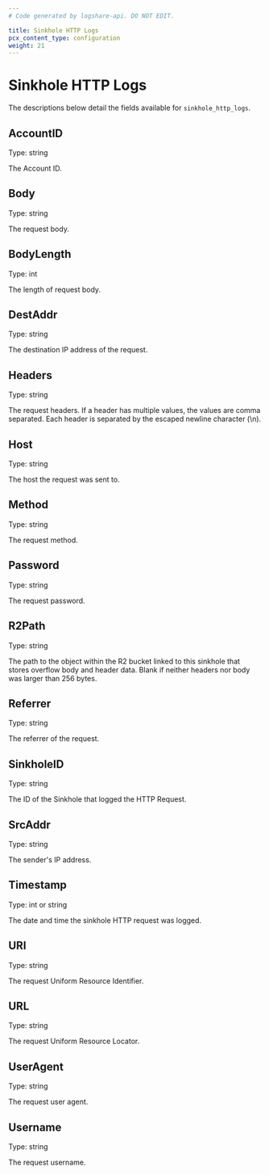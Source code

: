 ```yaml
---
# Code generated by logshare-api. DO NOT EDIT.

title: Sinkhole HTTP Logs
pcx_content_type: configuration
weight: 21
---
```


# Sinkhole HTTP Logs

The descriptions below detail the fields available for `sinkhole_http_logs`.

## AccountID

Type: string

The Account ID.

## Body

Type: string

The request body.

## BodyLength

Type: int

The length of request body.

## DestAddr

Type: string

The destination IP address of the request.

## Headers

Type: string

The request headers. If a header has multiple values, the values are comma separated. Each header is separated by the escaped newline character (\n).

## Host

Type: string

The host the request was sent to.

## Method

Type: string

The request method.

## Password

Type: string

The request password.

## R2Path

Type: string

The path to the object within the R2 bucket linked to this sinkhole that stores overflow body and header data. Blank if neither headers nor body was larger than 256 bytes.

## Referrer

Type: string

The referrer of the request.

## SinkholeID

Type: string

The ID of the Sinkhole that logged the HTTP Request.

## SrcAddr

Type: string

The sender's IP address.

## Timestamp

Type: int or string

The date and time the sinkhole HTTP request was logged.

## URI

Type: string

The request Uniform Resource Identifier.

## URL

Type: string

The request Uniform Resource Locator.

## UserAgent

Type: string

The request user agent.

## Username

Type: string

The request username.
